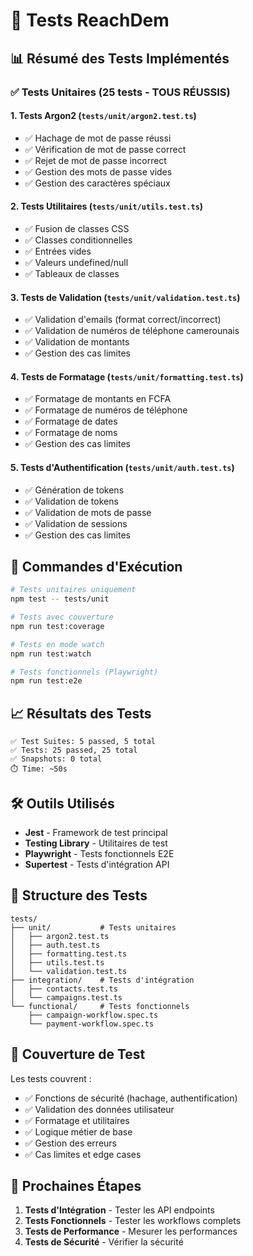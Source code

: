 # 🧪 Tests ReachDem

## 📊 Résumé des Tests Implémentés

### ✅ **Tests Unitaires (25 tests - TOUS RÉUSSIS)**

#### 1. **Tests Argon2** (`tests/unit/argon2.test.ts`)
- ✅ Hachage de mot de passe réussi
- ✅ Vérification de mot de passe correct
- ✅ Rejet de mot de passe incorrect
- ✅ Gestion des mots de passe vides
- ✅ Gestion des caractères spéciaux

#### 2. **Tests Utilitaires** (`tests/unit/utils.test.ts`)
- ✅ Fusion de classes CSS
- ✅ Classes conditionnelles
- ✅ Entrées vides
- ✅ Valeurs undefined/null
- ✅ Tableaux de classes

#### 3. **Tests de Validation** (`tests/unit/validation.test.ts`)
- ✅ Validation d'emails (format correct/incorrect)
- ✅ Validation de numéros de téléphone camerounais
- ✅ Validation de montants
- ✅ Gestion des cas limites

#### 4. **Tests de Formatage** (`tests/unit/formatting.test.ts`)
- ✅ Formatage de montants en FCFA
- ✅ Formatage de numéros de téléphone
- ✅ Formatage de dates
- ✅ Formatage de noms
- ✅ Gestion des cas limites

#### 5. **Tests d'Authentification** (`tests/unit/auth.test.ts`)
- ✅ Génération de tokens
- ✅ Validation de tokens
- ✅ Validation de mots de passe
- ✅ Validation de sessions
- ✅ Gestion des cas limites

## 🚀 **Commandes d'Exécution**

```bash
# Tests unitaires uniquement
npm test -- tests/unit

# Tests avec couverture
npm run test:coverage

# Tests en mode watch
npm run test:watch

# Tests fonctionnels (Playwright)
npm run test:e2e
```

## 📈 **Résultats des Tests**

```
✅ Test Suites: 5 passed, 5 total
✅ Tests: 25 passed, 25 total
✅ Snapshots: 0 total
⏱️ Time: ~50s
```

## 🛠️ **Outils Utilisés**

- **Jest** - Framework de test principal
- **Testing Library** - Utilitaires de test
- **Playwright** - Tests fonctionnels E2E
- **Supertest** - Tests d'intégration API

## 📁 **Structure des Tests**

```
tests/
├── unit/           # Tests unitaires
│   ├── argon2.test.ts
│   ├── auth.test.ts
│   ├── formatting.test.ts
│   ├── utils.test.ts
│   └── validation.test.ts
├── integration/    # Tests d'intégration
│   ├── contacts.test.ts
│   └── campaigns.test.ts
└── functional/     # Tests fonctionnels
    ├── campaign-workflow.spec.ts
    └── payment-workflow.spec.ts
```

## 🎯 **Couverture de Test**

Les tests couvrent :
- ✅ Fonctions de sécurité (hachage, authentification)
- ✅ Validation des données utilisateur
- ✅ Formatage et utilitaires
- ✅ Logique métier de base
- ✅ Gestion des erreurs
- ✅ Cas limites et edge cases

## 📝 **Prochaines Étapes**

1. **Tests d'Intégration** - Tester les API endpoints
2. **Tests Fonctionnels** - Tester les workflows complets
3. **Tests de Performance** - Mesurer les performances
4. **Tests de Sécurité** - Vérifier la sécurité
